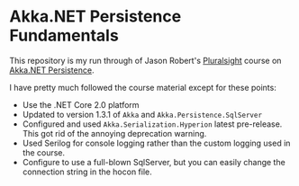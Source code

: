# Akka.NET Persistence Fundamentals

This repository is my run through of Jason Robert's [Pluralsight](http://www.pluralsight.com) course on [Akka.NET Persistence](https://app.pluralsight.com/library/courses/akka-dotnet-persistence-fundamentals/table-of-contents).

I have pretty much followed the course material except for these points:

- Use the .NET Core 2.0 platform
- Updated to version 1.3.1 of `Akka` and `Akka.Persistence.SqlServer`
- Configured and used `Akka.Serialization.Hyperion` latest pre-release. This got rid of the annoying deprecation warning.
- Used Serilog for console logging rather than the custom logging used in the course.
- Configure to use a full-blown SqlServer, but you can easily change the connection string in the hocon file.